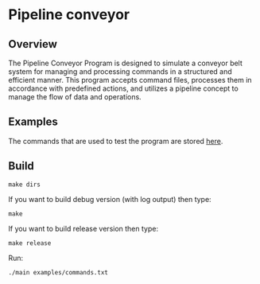 # Pipeline conveyor

## Overview

The Pipeline Conveyor Program is designed to simulate a conveyor belt system for managing and processing commands in a structured and efficient manner. This program accepts command files, processes them in accordance with predefined actions, and utilizes a pipeline concept to manage the flow of data and operations.

## Examples

The commands that are used to test the program are stored [here](examples/commands.txt).

## Build

```
make dirs
```
If you want to build debug version (with log output) then type:

```
make
```
If you want to build release version then type:

```
make release
```
Run:

```
./main examples/commands.txt
```

